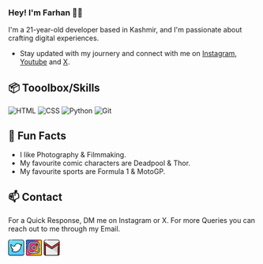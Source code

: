 ### Hey! I'm Farhan 👋🏼

I'm a 21-year-old developer based in Kashmir, and I'm passionate about crafting digital experiences.

- Stay updated with my journery and connect with me on [Instagram](https://instagram.com/fxrrhxn.py), [Youtube](https://youtube.com/@fxrrhxn) and [X](https://twitter.com/fxrrhxn).

## 📦 Tooolbox/Skills

![HTML](https://img.shields.io/badge/-HTML-orange)
![CSS](https://img.shields.io/badge/-CSS-blue)
![Python](https://img.shields.io/badge/-Python-green)
![Git](https://img.shields.io/badge/-Git-black)

## 🎉 Fun Facts

- I like Photography & Filmmaking.
- My favourite comic characters are Deadpool & Thor.
- My favourite sports are Formula 1 & MotoGP.

## 📫 Contact

For a Quick Response, DM me on Instagram or X. For more Queries you can reach out to me through my Email.

[![Twitter/X](images/twitter.png)](https://twitter.com/fxrrhxn)
[![Instagram](images/instagram.png)](https://instagram.com/fxrrhxn.py)
[![Email](images/gmail.png)](mailto:fxrrhxn@gmail.com)
